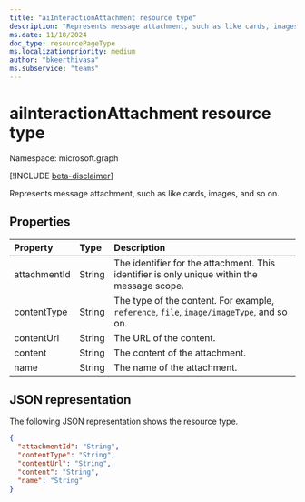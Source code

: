 ```yaml
---
title: "aiInteractionAttachment resource type"
description: "Represents message attachment, such as like cards, images, and so on."
ms.date: 11/18/2024
doc_type: resourcePageType
ms.localizationpriority: medium
author: "bkeerthivasa"
ms.subservice: "teams"
---
```


# aiInteractionAttachment resource type

Namespace: microsoft.graph

[!INCLUDE [beta-disclaimer](../../includes/beta-disclaimer.md)]

Represents message attachment, such as like cards, images, and so on.

## Properties

| Property   | Type | Description |
|:---------------|:--------|:----------|
| attachmentId | String | The identifier for the attachment. This identifier is only unique within the message scope. |
| contentType | String | The type of the content. For example, `reference`, `file`, `image/imageType`, and so on. |
| contentUrl | String | The URL of the content. |
| content | String | The content of the attachment. |
| name | String | The name of the attachment. |

## JSON representation

The following JSON representation shows the resource type.

<!--{
  "blockType": "resource",
  "optionalProperties": [],
  "keyProperty": "id",
  "baseType": "microsoft.graph.entity",
  "@odata.type": "microsoft.graph.aiInteractionAttachment"
}-->

```json
{
  "attachmentId": "String",
  "contentType": "String",
  "contentUrl": "String",
  "content": "String",
  "name": "String"
}
```


